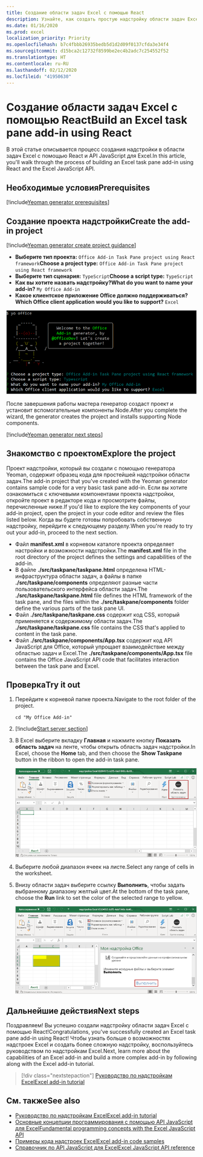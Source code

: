 ```yaml
---
title: Создание области задач Excel с помощью React
description: Узнайте, как создать простую надстройку области задач Excel, используя API JS для Office и React.
ms.date: 01/16/2020
ms.prod: excel
localization_priority: Priority
ms.openlocfilehash: b7c4fbbb26935bedb5d1d2d09f0137cfda3e34f4
ms.sourcegitcommit: d15bca2c12732f8599be2ec4b2adc7c254552f52
ms.translationtype: HT
ms.contentlocale: ru-RU
ms.lasthandoff: 02/12/2020
ms.locfileid: "41950630"
---
```

# <a name="build-an-excel-task-pane-add-in-using-react"></a><span data-ttu-id="ca90e-103">Создание области задач Excel с помощью React</span><span class="sxs-lookup"><span data-stu-id="ca90e-103">Build an Excel task pane add-in using React</span></span>

<span data-ttu-id="ca90e-104">В этой статье описывается процесс создания надстройки в области задач Excel с помощью React и API JavaScript для Excel.</span><span class="sxs-lookup"><span data-stu-id="ca90e-104">In this article, you'll walk through the process of building an Excel task pane add-in using React and the Excel JavaScript API.</span></span>

## <a name="prerequisites"></a><span data-ttu-id="ca90e-105">Необходимые условия</span><span class="sxs-lookup"><span data-stu-id="ca90e-105">Prerequisites</span></span>

[!include[Yeoman generator prerequisites](../includes/quickstart-yo-prerequisites.md)]

## <a name="create-the-add-in-project"></a><span data-ttu-id="ca90e-106">Создание проекта надстройки</span><span class="sxs-lookup"><span data-stu-id="ca90e-106">Create the add-in project</span></span>

[!include[Yeoman generator create project guidance](../includes/yo-office-command-guidance.md)]

- <span data-ttu-id="ca90e-107">**Выберите тип проекта:** `Office Add-in Task Pane project using React framework`</span><span class="sxs-lookup"><span data-stu-id="ca90e-107">**Choose a project type:** `Office Add-in Task Pane project using React framework`</span></span>
- <span data-ttu-id="ca90e-108">**Выберите тип сценария:** `TypeScript`</span><span class="sxs-lookup"><span data-stu-id="ca90e-108">**Choose a script type:** `TypeScript`</span></span>
- <span data-ttu-id="ca90e-109">**Как вы хотите назвать надстройку?**</span><span class="sxs-lookup"><span data-stu-id="ca90e-109">**What do you want to name your add-in?**</span></span> `My Office Add-in`
- <span data-ttu-id="ca90e-110">**Какое клиентское приложение Office должно поддерживаться?**</span><span class="sxs-lookup"><span data-stu-id="ca90e-110">**Which Office client application would you like to support?**</span></span> `Excel`

![Генератор Yeoman](../images/yo-office-excel-react-2.png)

<span data-ttu-id="ca90e-112">После завершения работы мастера генератор создаст проект и установит вспомогательные компоненты Node.</span><span class="sxs-lookup"><span data-stu-id="ca90e-112">After you complete the wizard, the generator creates the project and installs supporting Node components.</span></span>

[!include[Yeoman generator next steps](../includes/yo-office-next-steps.md)]

## <a name="explore-the-project"></a><span data-ttu-id="ca90e-113">Знакомство с проектом</span><span class="sxs-lookup"><span data-stu-id="ca90e-113">Explore the project</span></span>

<span data-ttu-id="ca90e-114">Проект надстройки, который вы создали с помощью генератора Yeoman, содержит образец кода для простейшей надстройки области задач.</span><span class="sxs-lookup"><span data-stu-id="ca90e-114">The add-in project that you've created with the Yeoman generator contains sample code for a very basic task pane add-in.</span></span> <span data-ttu-id="ca90e-115">Если вы хотите ознакомиться с ключевыми компонентами проекта надстройки, откройте проект в редакторе кода и просмотрите файлы, перечисленные ниже.</span><span class="sxs-lookup"><span data-stu-id="ca90e-115">If you'd like to explore the key components of your add-in project, open the project in your code editor and review the files listed below.</span></span> <span data-ttu-id="ca90e-116">Когда вы будете готовы попробовать собственную надстройку, перейдите к следующему разделу.</span><span class="sxs-lookup"><span data-stu-id="ca90e-116">When you're ready to try out your add-in, proceed to the next section.</span></span>

- <span data-ttu-id="ca90e-117">Файл **manifest.xml** в корневом каталоге проекта определяет настройки и возможности надстройки.</span><span class="sxs-lookup"><span data-stu-id="ca90e-117">The **manifest.xml** file in the root directory of the project defines the settings and capabilities of the add-in.</span></span>
- <span data-ttu-id="ca90e-118">В файле **./src/taskpane/taskpane.html** определена HTML-инфраструктура области задач, а файлы в папке **./src/taskpane/components** определяют разные части пользовательского интерфейса области задач.</span><span class="sxs-lookup"><span data-stu-id="ca90e-118">The **./src/taskpane/taskpane.html** file defines the HTML framework of the task pane, and the files within the **./src/taskpane/components** folder define the various parts of the task pane UI.</span></span>
- <span data-ttu-id="ca90e-119">Файл **./src/taskpane/taskpane.css** содержит код CSS, который применяется к содержимому области задач.</span><span class="sxs-lookup"><span data-stu-id="ca90e-119">The **./src/taskpane/taskpane.css** file contains the CSS that's applied to content in the task pane.</span></span>
- <span data-ttu-id="ca90e-120">Файл **./src/taskpane/components/App.tsx** содержит код API JavaScript для Office, который упрощает взаимодействие между областью задач и Excel.</span><span class="sxs-lookup"><span data-stu-id="ca90e-120">The **./src/taskpane/components/App.tsx** file contains the Office JavaScript API code that facilitates interaction between the task pane and Excel.</span></span>

## <a name="try-it-out"></a><span data-ttu-id="ca90e-121">Проверка</span><span class="sxs-lookup"><span data-stu-id="ca90e-121">Try it out</span></span>

1. <span data-ttu-id="ca90e-122">Перейдите к корневой папке проекта.</span><span class="sxs-lookup"><span data-stu-id="ca90e-122">Navigate to the root folder of the project.</span></span>

    ```command&nbsp;line
    cd "My Office Add-in"
    ```

2. [!include[Start server section](../includes/quickstart-yo-start-server-excel.md)] 

3. <span data-ttu-id="ca90e-123">В Excel выберите вкладку **Главная** и нажмите кнопку **Показать область задач** на ленте, чтобы открыть область задач надстройки.</span><span class="sxs-lookup"><span data-stu-id="ca90e-123">In Excel, choose the **Home** tab, and then choose the **Show Taskpane** button in the ribbon to open the add-in task pane.</span></span>

    ![Кнопка надстройки Excel](../images/excel-quickstart-addin-3b.png)

4. <span data-ttu-id="ca90e-125">Выберите любой диапазон ячеек на листе.</span><span class="sxs-lookup"><span data-stu-id="ca90e-125">Select any range of cells in the worksheet.</span></span>

5. <span data-ttu-id="ca90e-126">Внизу области задач выберите ссылку **Выполнить**, чтобы задать выбранному диапазону желтый цвет.</span><span class="sxs-lookup"><span data-stu-id="ca90e-126">At the bottom of the task pane, choose the **Run** link to set the color of the selected range to yellow.</span></span>

    ![Надстройка Excel](../images/excel-quickstart-addin-3c.png)

## <a name="next-steps"></a><span data-ttu-id="ca90e-128">Дальнейшие действия</span><span class="sxs-lookup"><span data-stu-id="ca90e-128">Next steps</span></span>

<span data-ttu-id="ca90e-129">Поздравляем! Вы успешно создали надстройку области задач Excel с помощью React!</span><span class="sxs-lookup"><span data-stu-id="ca90e-129">Congratulations, you've successfully created an Excel task pane add-in using React!</span></span> <span data-ttu-id="ca90e-130">Чтобы узнать больше о возможностях надстроек Excel и создать более сложную надстройку, воспользуйтесь руководством по надстройкам Excel.</span><span class="sxs-lookup"><span data-stu-id="ca90e-130">Next, learn more about the capabilities of an Excel add-in and build a more complex add-in by following along with the Excel add-in tutorial.</span></span>

> [!div class="nextstepaction"]
> [<span data-ttu-id="ca90e-131">Руководство по надстройкам Excel</span><span class="sxs-lookup"><span data-stu-id="ca90e-131">Excel add-in tutorial</span></span>](../tutorials/excel-tutorial.md)

## <a name="see-also"></a><span data-ttu-id="ca90e-132">См. также</span><span class="sxs-lookup"><span data-stu-id="ca90e-132">See also</span></span>

* [<span data-ttu-id="ca90e-133">Руководство по надстройкам Excel</span><span class="sxs-lookup"><span data-stu-id="ca90e-133">Excel add-in tutorial</span></span>](../tutorials/excel-tutorial-create-table.md)
* [<span data-ttu-id="ca90e-134">Основные концепции программирования с помощью API JavaScript для Excel</span><span class="sxs-lookup"><span data-stu-id="ca90e-134">Fundamental programming concepts with the Excel JavaScript API</span></span>](../excel/excel-add-ins-core-concepts.md)
* [<span data-ttu-id="ca90e-135">Примеры кода надстроек Excel</span><span class="sxs-lookup"><span data-stu-id="ca90e-135">Excel add-in code samples</span></span>](https://developer.microsoft.com/office/gallery/?filterBy=Samples,Excel)
* [<span data-ttu-id="ca90e-136">Справочник по API JavaScript для Excel</span><span class="sxs-lookup"><span data-stu-id="ca90e-136">Excel JavaScript API reference</span></span>](/office/dev/add-ins/reference/overview/excel-add-ins-reference-overview)

